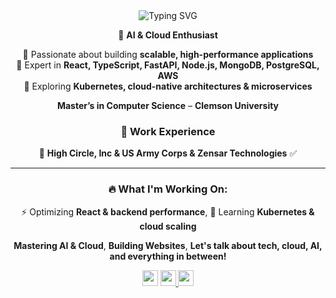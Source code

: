 <div align='center'>
    <img src="http://readme-typing-svg.herokuapp.com?font=Fira+Code&pause=0&center=true&multiline=true&width=600&height=50&lines=Hi+👋%2C+I+am+a+Full+Stack+Cloud+Engineer" alt="Typing SVG" />
</div>
<div align="center">
    
🚀 **AI & Cloud Enthusiast**  

🔹 Passionate about building **scalable, high-performance applications**  
🔹 Expert in **React, TypeScript, FastAPI, Node.js, MongoDB, PostgreSQL, AWS**  
🔹 Exploring **Kubernetes, cloud-native architectures & microservices**  
</div>

<div align="center"> 
    
 **Master’s in Computer Science** – **Clemson University**
    
### 💼 Work Experience  
    
🏢 **High Circle, Inc & US Army Corps & Zensar Technologies**  ✅   

</div>

---

<div align="center">
    
### 🔥 What I'm Working On:

⚡ Optimizing **React & backend performance**, 🌱 Learning **Kubernetes & cloud scaling**  

</div>

<div align="center">
    
 **Mastering AI & Cloud**,  **Building Websites**, **Let's talk about tech, cloud, AI, and everything in between!**  

</div>

<p align="center">
  <img height="25" src="https://komarev.com/ghpvc/?username=ShounaKulkarni&color=brightgreen" />
  <a href="https://github.com/ShounaKulkarni">
    <img height="25" src="https://img.shields.io/badge/GitHub-Profile-black?logo=github">
  </a>
    <a href="https://www.linkedin.com/in/kulkarnishounak/">
    <img height="25" src="https://img.shields.io/badge/LinkedIn-Profile-blue?logo=linkedin">
  </a>
</p>
